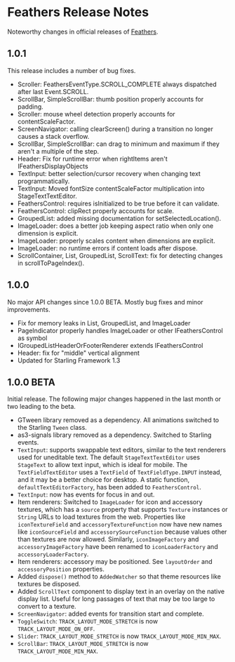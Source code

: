 # Feathers Release Notes

Noteworthy changes in official releases of [Feathers](http://feathersui.com/).

## 1.0.1

This release includes a number of bug fixes.

* Scroller: FeathersEventType.SCROLL_COMPLETE always dispatched after last Event.SCROLL.
* ScrollBar, SimpleScrollBar: thumb position properly accounts for padding.
* Scroller: mouse wheel detection properly accounts for contentScaleFactor.
* ScreenNavigator: calling clearScreen() during a transition no longer causes a stack overflow.
* ScrollBar, SimpleScrollBar: can drag to minimum and maximum if they aren't a multiple of the step.
* Header: Fix for runtime error when rightItems aren't IFeathersDisplayObjects
* TextInput: better selection/cursor recovery when changing text programmatically.
* TextInput: Moved fontSize contentScaleFactor multiplication into StageTextTextEditor.
* FeathersControl: requires isInitialized to be true before it can validate.
* FeathersControl: clipRect properly accounts for scale.
* GroupedList: added missing documentation for setSelectedLocation().
* ImageLoader: does a better job keeping aspect ratio when only one dimension is explicit.
* ImageLoader: properly scales content when dimensions are explicit.
* ImageLoader: no runtime errors if content loads after dispose.
* ScrollContainer, List, GroupedList, ScrollText: fix for detecting changes in scrollToPageIndex().

## 1.0.0

No major API changes since 1.0.0 BETA. Mostly bug fixes and minor improvements.

* Fix for memory leaks in List, GroupedList, and ImageLoader
* PageIndicator properly handles ImageLoader or other IFeathersControl as symbol
* IGroupedListHeaderOrFooterRenderer extends IFeathersControl
* Header: fix for "middle" vertical alignment
* Updated for Starling Framework 1.3

## 1.0.0 BETA

Initial release. The following major changes happened in the last month or two leading to the beta.

* GTween library removed as a dependency. All animations switched to the Starling `Tween` class.
* as3-signals library removed as a dependency. Switched to Starling events.
* `TextInput`: supports swappable text editors, similar to the text renderers used for uneditable text. The default `StageTextTextEditor` uses `StageText` to allow text input, which is ideal for mobile. The `TextFieldTextEditor` uses a `TextField` of `TextFieldType.INPUT` instead, and it may be a better choice for desktop. A static function, `defaultTextEditorFactory`, has been added to `FeathersControl`.
* `TextInput`: now has events for focus in and out.
* Item renderers: Switched to `ImageLoader` for icon and accessory textures, which has a `source` property that supports `Texture` instances or `String` URLs to load textures from the web. Properties like `iconTextureField` and `accessoryTextureFunction` now have new names like `iconSourceField` and `accessorySourceFunction` because values other than textures are now allowed. Similarly, `iconImageFactory` and `accessoryImageFactory` have been renamed to `iconLoaderFactory` and `accessoryLoaderFactory`.
* Item renderers: accessory may be positioned. See `layoutOrder` and `accessoryPosition` properties.
* Added `dispose()` method to `AddedWatcher` so that theme resources like textures be disposed.
* Added `ScrollText` component to display text in an overlay on the native display list. Useful for long passages of text that may be too large to convert to a texture.
* `ScreenNavigator`: added events for transition start and complete.
* `ToggleSwitch`: `TRACK_LAYOUT_MODE_STRETCH` is now `TRACK_LAYOUT_MODE_ON_OFF`.
* `Slider`: `TRACK_LAYOUT_MODE_STRETCH` is now `TRACK_LAYOUT_MODE_MIN_MAX`.
* `ScrollBar`: `TRACK_LAYOUT_MODE_STRETCH` is now `TRACK_LAYOUT_MODE_MIN_MAX`.